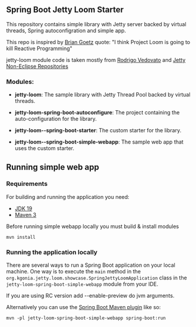 ## Spring Boot Jetty Loom Starter

This repository contains simple library with Jetty server backed by virtual threads, Spring autoconfigration and simple app.

This repo is inspired by [Brian Goetz](https://twitter.com/briangoetz) quote: "I think Project Loom is going to kill Reactive Programming"

jetty-loom module code is taken mostly from [Rodrigo Vedovato](https://github.com/rodrigovedovato/jetty-loom) and [Jetty Non-Eclipse Repositories](https://github.com/jetty-project/jetty-loom)


### Modules:

- **jetty-loom**: The sample library with Jetty Thread Pool backed by virtual threads.

- **jetty-loom-spring-boot-autoconfigure**: The project containing the auto-configuration for the library.

- **jetty-loom--spring-boot-starter**: The custom starter for the library.

- **jetty-loom--spring-boot-simple-webapp**: The sample web app that uses the custom starter.


## Running simple web app

### Requirements

For building and running the application you need:

- [JDK 19](https://jdk.java.net/19/)
- [Maven 3](https://maven.apache.org)

Before running simple webapp locally you must build & install modules

```shell
mvn install
```

### Running the application locally

There are several ways to run a Spring Boot application on your local machine. One way is to execute the `main` method in the `org.kgonia.jetty.loom.showcase.SpringJettyLoomApplication` class in the `jetty-loom-spring-boot-simple-webapp` module from your IDE.

If you are using RC version add --enable-preview do jvm arguments.

Alternatively you can use the [Spring Boot Maven plugin](https://docs.spring.io/spring-boot/docs/current/reference/html/build-tool-plugins-maven-plugin.html) like so:

```shell
mvn -pl jetty-loom-spring-boot-simple-webapp spring-boot:run
```


